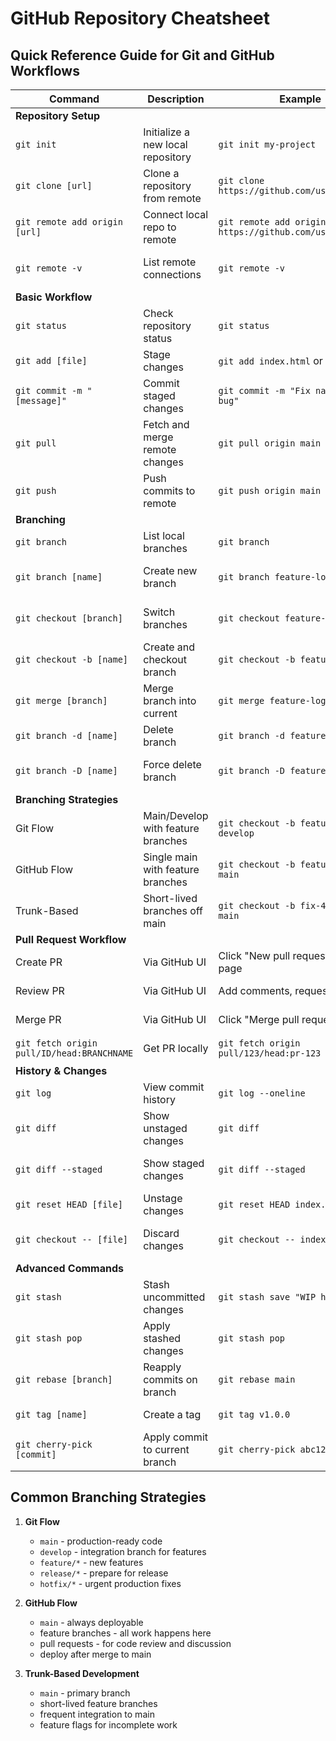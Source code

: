 # GitHub Repository Cheatsheet

## Quick Reference Guide for Git and GitHub Workflows

| Command | Description | Example | Notes |
|---------|-------------|---------|-------|
| **Repository Setup** ||||
| `git init` | Initialize a new local repository | `git init my-project` | Creates a new .git directory |
| `git clone [url]` | Clone a repository from remote | `git clone https://github.com/user/repo.git` | Downloads full history |
| `git remote add origin [url]` | Connect local repo to remote | `git remote add origin https://github.com/user/repo.git` | Sets up "origin" remote |
| `git remote -v` | List remote connections | `git remote -v` | Shows fetch/push URLs |
| **Basic Workflow** ||||
| `git status` | Check repository status | `git status` | Shows modified/staged files |
| `git add [file]` | Stage changes | `git add index.html` or `git add .` | Prepares files for commit |
| `git commit -m "[message]"` | Commit staged changes | `git commit -m "Fix navigation bug"` | Creates a commit snapshot |
| `git pull` | Fetch and merge remote changes | `git pull origin main` | Updates local branch |
| `git push` | Push commits to remote | `git push origin main` | Uploads local commits |
| **Branching** ||||
| `git branch` | List local branches | `git branch` | Current branch has asterisk |
| `git branch [name]` | Create new branch | `git branch feature-login` | Creates branch at current commit |
| `git checkout [branch]` | Switch branches | `git checkout feature-login` | Updates working directory |
| `git checkout -b [name]` | Create and checkout branch | `git checkout -b feature-login` | Combines branch + checkout |
| `git merge [branch]` | Merge branch into current | `git merge feature-login` | Integrates branch changes |
| `git branch -d [name]` | Delete branch | `git branch -d feature-login` | Removes merged branch |
| `git branch -D [name]` | Force delete branch | `git branch -D feature-login` | Removes unmerged branch |
| **Branching Strategies** ||||
| Git Flow | Main/Develop with feature branches | `git checkout -b feature/login develop` | Complex but structured |
| GitHub Flow | Single main with feature branches | `git checkout -b feature-login main` | Simpler, PR-based |
| Trunk-Based | Short-lived branches off main | `git checkout -b fix-404-error main` | Quick integration cycles |
| **Pull Request Workflow** ||||
| Create PR | Via GitHub UI | Click "New pull request" on repo page | Compare branches |
| Review PR | Via GitHub UI | Add comments, request changes | Code review process |
| Merge PR | Via GitHub UI | Click "Merge pull request" | Can squash or rebase |
| `git fetch origin pull/ID/head:BRANCHNAME` | Get PR locally | `git fetch origin pull/123/head:pr-123` | For local PR testing |
| **History & Changes** ||||
| `git log` | View commit history | `git log --oneline` | Shows commit list |
| `git diff` | Show unstaged changes | `git diff` | Compare working to staged |
| `git diff --staged` | Show staged changes | `git diff --staged` | Compare staged to last commit |
| `git reset HEAD [file]` | Unstage changes | `git reset HEAD index.html` | Keeps file changes |
| `git checkout -- [file]` | Discard changes | `git checkout -- index.html` | Loses uncommitted changes |
| **Advanced Commands** ||||
| `git stash` | Stash uncommitted changes | `git stash save "WIP homepage"` | Temporarily stores changes |
| `git stash pop` | Apply stashed changes | `git stash pop` | Reapplies and drops stash |
| `git rebase [branch]` | Reapply commits on branch | `git rebase main` | Rewrites commit history |
| `git tag [name]` | Create a tag | `git tag v1.0.0` | Marks specific commit |
| `git cherry-pick [commit]` | Apply commit to current branch | `git cherry-pick abc123` | Takes single commit |

## Common Branching Strategies

1. **Git Flow**
   - `main` - production-ready code
   - `develop` - integration branch for features
   - `feature/*` - new features
   - `release/*` - prepare for release
   - `hotfix/*` - urgent production fixes

2. **GitHub Flow**
   - `main` - always deployable
   - feature branches - all work happens here
   - pull requests - for code review and discussion
   - deploy after merge to main

3. **Trunk-Based Development**
   - `main` - primary branch
   - short-lived feature branches
   - frequent integration to main
   - feature flags for incomplete work
